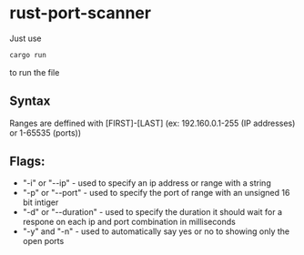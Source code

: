 # rust-port-scanner

Just use 
```sh
cargo run
```
to run the file

## Syntax

Ranges are deffined with [FIRST]-[LAST] (ex: 192.160.0.1-255 (IP addresses) or 1-65535 (ports))

## Flags:

- "-i" or "--ip" - used to specify an ip address or range with a string
- "-p" or "--port" - used to specify the port of range with an unsigned 16 bit intiger
- "-d" or "--duration" - used to specify the duration it should wait for a respone on each ip and port combination in milliseconds
- "-y" and "-n" - used to automatically say yes or no to showing only the open ports

